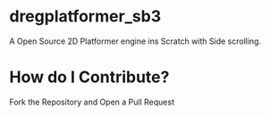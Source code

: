 # dregplatformer_sb3
A Open Source 2D Platformer engine ins Scratch with Side scrolling.
# How do I Contribute?
Fork the Repository and Open a Pull Request
